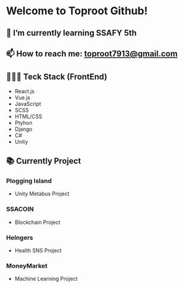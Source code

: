 <!--
**toproot/toproot** is a ✨ _special_ ✨ repository because its `README.md` (this file) appears on your GitHub profile.

Here are some ideas to get you started:

- 🔭 I’m currently working on ...
- 🌱 I’m currently learning ...
- 👯 I’m looking to collaborate on ...
- 🤔 I’m looking for help with ...
- 💬 Ask me about ...
- 📫 How to reach me: ...
- 😄 Pronouns: ...
- ⚡ Fun fact: ...
-->

# Welcome to Toproot Github!

## 🌱 I’m currently learning SSAFY 5th
## 📫 How to reach me: toproot7913@gmail.com

## 🧑🏻‍💻 Teck Stack (FrontEnd)
- React.js
- Vue.js
- JavaScript
- SCSS
- HTML/CSS 
- Ptyhon
- Django
- C#
- Unity

## 📚 Currently Project

### Plogging Island
- Unity Metabus Project 

### SSACOIN
- Blockchain Project

### Helngers
- Health SNS Project

### MoneyMarket 
- Machine Learning Project  

